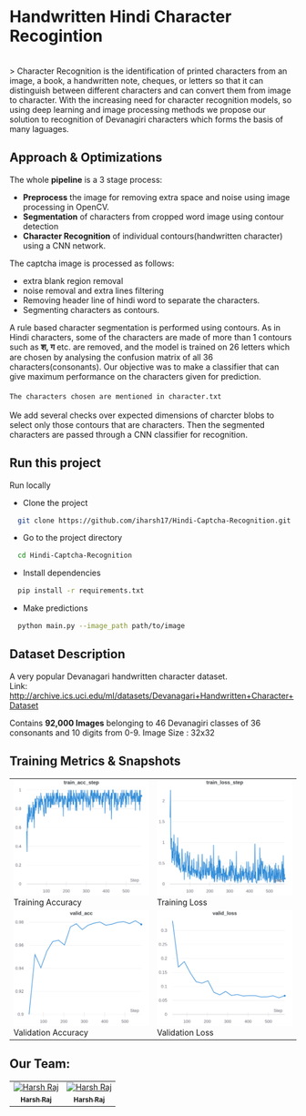 # Handwritten Hindi Character Recogintion
<br>
> Character Recognition is the identification of printed characters from an image, a book, a handwritten note, cheques, or letters so that it can distinguish between different characters and can convert them from image to character. With the increasing need for character recognition models, so using deep learning and image processing methods we propose our solution to recognition of Devanagiri characters which forms the basis of many laguages.
<br>

## Approach & Optimizations

The whole **pipeline** is a 3 stage process:

- **Preprocess** the image for removing extra space and noise using image processing in OpenCV.
- **Segmentation** of characters from cropped word image using contour detection
- **Character Recognition** of individual contours(handwritten character) using a CNN network.

The captcha image is processed as follows:

- extra blank region removal
- noise removal and extra lines filtering 
- Removing header line of hindi word to separate the characters.
- Segmenting characters as contours.

A rule based character segmentation is performed using contours. As in Hindi characters, some of the characters are made of more than 1 contours such as **श, ग** etc. are removed, and the model is trained on 26 letters which are chosen by analysing the confusion matrix of all 36 characters(consonants). Our objective was to make a classifier that can give maximum performance on the characters given for prediction.  
<br>
```The characters chosen are mentioned in character.txt``` 
<br>  
We add several checks over expected dimensions of charcter blobs to select only those contours that are characters. Then the segmented characters are passed through a CNN classifier for recognition.

## Run this project

Run locally  
- Clone the project

```bash
  git clone https://github.com/iharsh17/Hindi-Captcha-Recognition.git
```

- Go to the project directory

```bash
  cd Hindi-Captcha-Recognition
```

- Install dependencies

```bash
  pip install -r requirements.txt
```

- Make predictions

```bash
  python main.py --image_path path/to/image
```
## Dataset Description
A very popular Devanagari handwritten character dataset.  
Link: http://archive.ics.uci.edu/ml/datasets/Devanagari+Handwritten+Character+Dataset

Contains **92,000 Images** belonging to 46 Devanagiri classes of 36 consonants and 10 digits from 0-9.
Image Size : 32x32

## Training Metrics & Snapshots
|  |   |
|----|----|
|![Training Accuracy](images/train_acc.png)<br>Training Accuracy|![Training loss](images/train_loss.png)<br>Training Loss|
|![validation Accuracy](images/valid_acc.png)<br>Validation Accuracy|![validation loss](images/valid_loss.png)<br>Validation Loss|
 


## Our Team:
<table>
<tr>
     <td align="center"><a href="https://github.com/iharsh17"><img src="https://avatars.githubusercontent.com/u/151653491?v=4" width="100px;" height="100px;" alt="Harsh Raj"/><br /><sub><b>Harsh Raj</b></a></td>
      <td align="center"><a href="https://github.com/harshRaj2017"><img src="https://github.com/harshRaj2017.png" width="100px;" height="100px;" alt="Harsh Raj"/><br /><sub><b>Harsh Raj</b></sub></a></td>
      
      
</tr>
</table>


<!-- ## Procedure

![Overall Pipeline](media/display-pipeline.png)
<br>

## Acknowledgements

- [Ultralytics YOLOv5](https://github.com/ultralytics/yolov5) -->
